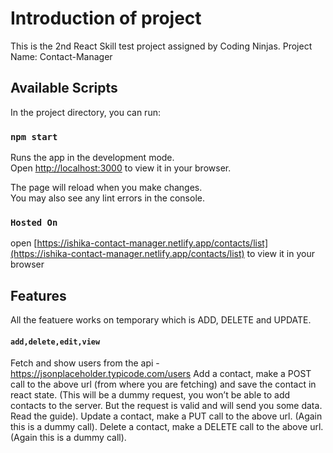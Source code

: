 # Introduction of project
This is the 2nd React Skill test project assigned by Coding Ninjas.
Project Name: Contact-Manager

## Available Scripts

In the project directory, you can run:

### `npm start`

Runs the app in the development mode.\
Open [http://localhost:3000](http://localhost:3000) to view it in your browser.

The page will reload when you make changes.\
You may also see any lint errors in the console.

### `Hosted On`
open [https://ishika-contact-manager.netlify.app/contacts/list](https://ishika-contact-manager.netlify.app/contacts/list) to view it in your browser

## Features

All the featuere works on temporary which is ADD, DELETE and UPDATE.


#### `add,delete,edit,view`
Fetch and show users from the api - https://jsonplaceholder.typicode.com/users
Add a contact, make a POST call to the above url (from where you are fetching) and save the contact in react state. (This will be a dummy request, you won’t be able to add contacts to the server. But the request is valid and will send you some data. Read the guide).
Update a contact, make a PUT call to the above url. (Again this is a dummy call).
Delete a contact, make a DELETE call to the above url. (Again this is a dummy call).


